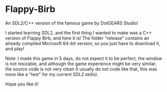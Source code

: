 # Flappy-Birb
An SDL2/C++ version of the famous game by DotGEARS Studio!

I started learning SDL2, and the first thing I wanted to make was a C++ version of Flappy Birb, and here it is!
The folder "release" contains an already compiled Microsoft 64-bit version, so you just have to download it, and play!

Note:
I made this game in 5 days, do not expect it to be perfect, the window is not resizable, and although the game experience might be very similar, the source code is not very clean (I usually do not code like that, this was more like a "test" for my current SDL2 skills).

Hope you like it!
